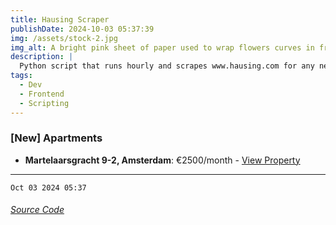 ```yaml
---
title: Hausing Scraper
publishDate: 2024-10-03 05:37:39
img: /assets/stock-2.jpg
img_alt: A bright pink sheet of paper used to wrap flowers curves in front of rich blue background
description: |
  Python script that runs hourly and scrapes www.hausing.com for any new properties.
tags:
  - Dev
  - Frontend
  - Scripting
---
```


### [New] Apartments
- **Martelaarsgracht 9-2, Amsterdam**: €2500/month - [View Property](https://www.hausing.com/properties-for-rent-amsterdam/martelaarsgracht-9-2-amsterdam)
---
`Oct 03 2024 05:37`
###### [Source Code](https://github.com/celestegambardella/hausing-scraper)
